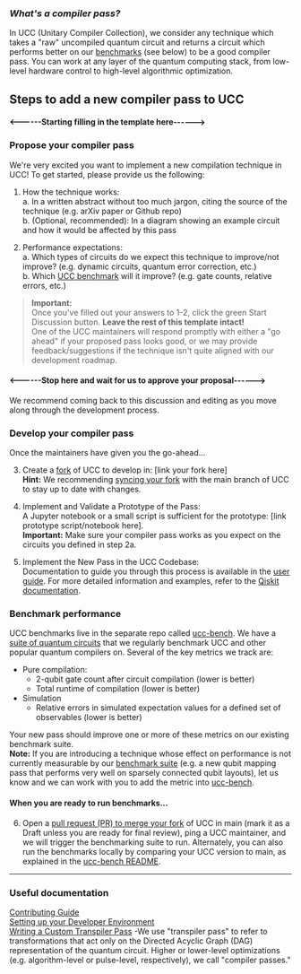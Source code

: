 
### _What's a compiler pass?_
In UCC (Unitary Compiler Collection), we consider any technique which takes a "raw" uncompiled quantum circuit and returns a circuit which performs better on our [benchmarks](https://github.com/unitaryfoundation/ucc-bench?tab=readme-ov-file#latest-results) (see below) to be a good compiler pass. You can work at any layer of the quantum computing stack, from low-level hardware control to high-level algorithmic optimization.

## Steps to add a new compiler pass to UCC
#### <------Starting filling in the template here------>

### Propose your compiler pass
We're very excited you want to implement a new compilation technique in UCC! To get started, please provide us the following:  
1. How the technique works:  
    a. In a written abstract without too much jargon, citing the source of the technique (e.g. arXiv paper or Github repo)  
    b. (Optional, recommended): In a diagram showing an example circuit and how it would be affected by this pass 

2. Performance expectations:  
    a. Which types of circuits do we expect this technique to improve/not improve? (e.g. dynamic circuits, quantum error correction, etc.)  
    b. Which [UCC benchmark](https://ucc.readthedocs.io/en/latest/benchmarking.html) will it improve? (e.g. gate counts, relative errors, etc.)

> **Important:**  
> Once you've filled out your answers to 1-2, click the green Start Discussion button. **Leave the rest of this template intact!**  
One of the UCC maintainers will respond promptly with either a "go ahead" if your proposed pass looks good, or we may provide feedback/suggestions if the technique isn't quite aligned with our development roadmap.

#### <------Stop here and wait for us to approve your proposal------>

We recommend coming back to this discussion and editing as you move along through the development process. 
### Develop your compiler pass
Once the maintainers have given you the go-ahead...

3. Create a [fork](https://docs.github.com/en/pull-requests/collaborating-with-pull-requests/working-with-forks/fork-a-repo) of UCC to develop in: [link your fork here]  
    **Hint:** We recommending [syncing your fork](https://docs.github.com/en/pull-requests/collaborating-with-pull-requests/working-with-forks/syncing-a-fork) with the main branch of UCC to stay up to date with changes. 
5. Implement and Validate a Prototype of the Pass:  
    A Jupyter notebook or a small script is sufficient for the prototype: [link prototype script/notebook here].  
    **Important:** Make sure your compiler pass works as you expect on the circuits you defined in step 2a.

6. Implement the New Pass in the UCC Codebase:  
Documentation to guide you through this process is available in the [user guide](https://ucc.readthedocs.io/en/latest/user_guide.html). For more detailed information and examples, refer to the [Qiskit documentation](https://docs.quantum.ibm.com/guides/custom-transpiler-pass).


### Benchmark performance
UCC benchmarks live in the separate repo called [ucc-bench](https://github.com/unitaryfoundation/ucc-bench). We have a [suite of quantum circuits](https://github.com/unitaryfoundation/ucc-bench/tree/main/benchmarks) that we regularly benchmark UCC and other popular quantum compilers on. Several of the key metrics we track are:

- Pure compilation:
    - 2-qubit gate count after circuit compilation (lower is better)
    - Total runtime of compilation (lower is better)
- Simulation
    - Relative errors in simulated expectation values for a defined set of observables (lower is better)

Your new pass should improve one or more of these metrics on our existing benchmark suite.  
**Note:** If you are introducing a technique whose effect on performance is not currently measurable by our [benchmark suite](https://github.com/unitaryfoundation/ucc-bench/tree/main/benchmarks) (e.g. a new qubit mapping pass that performs very well on sparsely connected qubit layouts), let us know and we can work with you to add the metric into [ucc-bench](github.com/unitaryfoundation/ucc-bench).

#### When you are ready to run benchmarks...  

6. Open a [pull request (PR) to merge your fork](https://docs.github.com/en/pull-requests/collaborating-with-pull-requests/proposing-changes-to-your-work-with-pull-requests/creating-a-pull-request-from-a-fork) of UCC in main (mark it as a Draft unless you are ready for final review), ping a UCC maintainer, and we will trigger the benchmarking suite to run. Alternately, you can also run the benchmarks locally by comparing your UCC version to main, as explained in the [ucc-bench README](https://github.com/unitaryfoundation/ucc-bench#). 

---

### Useful documentation
[Contributing Guide](https://ucc.readthedocs.io/en/latest/contributing.html)  
[Setting up your Developer Environment](https://ucc.readthedocs.io/en/latest/contributing.html#setting-up-your-development-environment)  
[Writing a Custom Transpiler Pass](https://ucc.readthedocs.io/en/latest/user_guide.html#writing-a-custom-pass) 
-We use "transpiler pass" to refer to transformations that act only on the Directed Acyclic Graph (DAG) representation of the quantum circuit. Higher or lower-level optimizations (e.g. algorithm-level or pulse-level, respectively), we call "compiler passes." 

